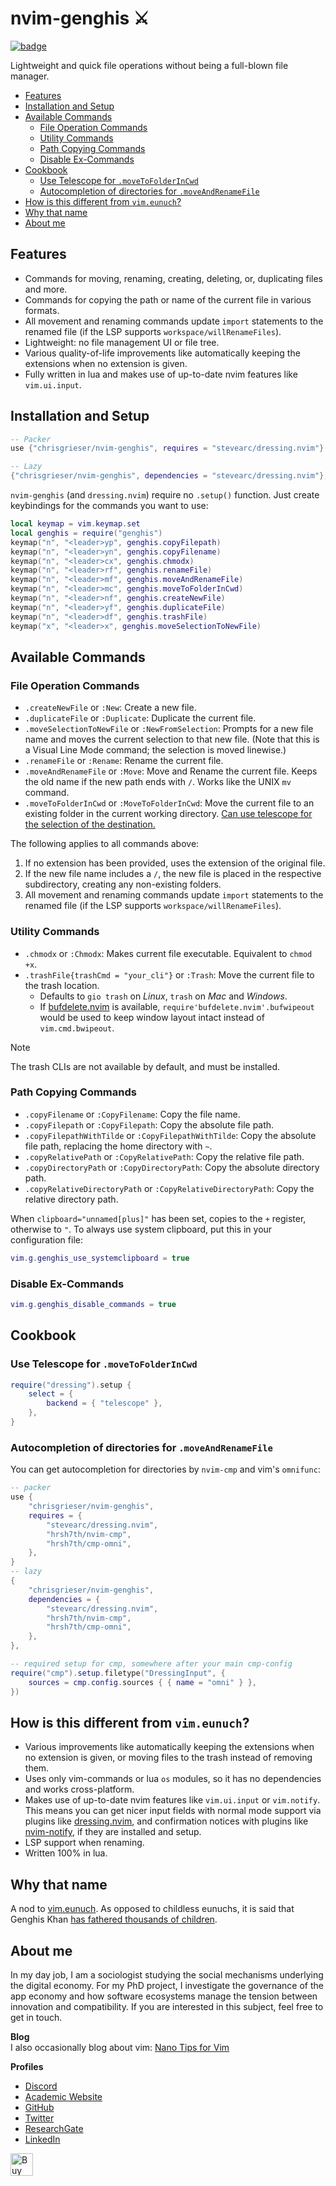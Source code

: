 <!-- LTeX: enabled=false -->
# nvim-genghis ⚔️
<!-- LTeX: enabled=true -->
<a href="https://dotfyle.com/plugins/chrisgrieser/nvim-genghis">
<img alt="badge" src="https://dotfyle.com/plugins/chrisgrieser/nvim-genghis/shield"/></a>

Lightweight and quick file operations without being a full-blown file manager.

<!-- toc -->

- [Features](#features)
- [Installation and Setup](#installation-and-setup)
- [Available Commands](#available-commands)
	* [File Operation Commands](#file-operation-commands)
	* [Utility Commands](#utility-commands)
	* [Path Copying Commands](#path-copying-commands)
	* [Disable Ex-Commands](#disable-ex-commands)
- [Cookbook](#cookbook)
	* [Use Telescope for `.moveToFolderInCwd`](#use-telescope-for-movetofolderincwd)
	* [Autocompletion of directories for `.moveAndRenameFile`](#autocompletion-of-directories-for-moveandrenamefile)
- [How is this different from `vim.eunuch`?](#how-is-this-different-from-vimeunuch)
- [Why that name](#why-that-name)
- [About me](#about-me)

<!-- tocstop -->

## Features
- Commands for moving, renaming, creating, deleting, or, duplicating files and
  more.
- Commands for copying the path or name of the current file in various formats.
- All movement and renaming commands update `import` statements to the renamed
  file (if the LSP supports `workspace/willRenameFiles`).
- Lightweight: no file management UI or file tree.
- Various quality-of-life improvements like automatically keeping the extensions
  when no extension is given.
- Fully written in lua and makes use of up-to-date nvim features like
  `vim.ui.input`.

## Installation and Setup

```lua
-- Packer
use {"chrisgrieser/nvim-genghis", requires = "stevearc/dressing.nvim"}

-- Lazy
{"chrisgrieser/nvim-genghis", dependencies = "stevearc/dressing.nvim"},
```

`nvim-genghis` (and `dressing.nvim`) require no `.setup()` function. Just create
keybindings for the commands you want to use:

```lua
local keymap = vim.keymap.set
local genghis = require("genghis")
keymap("n", "<leader>yp", genghis.copyFilepath)
keymap("n", "<leader>yn", genghis.copyFilename)
keymap("n", "<leader>cx", genghis.chmodx)
keymap("n", "<leader>rf", genghis.renameFile)
keymap("n", "<leader>mf", genghis.moveAndRenameFile)
keymap("n", "<leader>mc", genghis.moveToFolderInCwd)
keymap("n", "<leader>nf", genghis.createNewFile)
keymap("n", "<leader>yf", genghis.duplicateFile)
keymap("n", "<leader>df", genghis.trashFile)
keymap("x", "<leader>x", genghis.moveSelectionToNewFile)
```

## Available Commands

### File Operation Commands
- `.createNewFile` or `:New`: Create a new file.
- `.duplicateFile` or `:Duplicate`: Duplicate the current file.
- `.moveSelectionToNewFile` or `:NewFromSelection`: Prompts for a new file name
  and moves the current selection to that new file. (Note that this is a Visual
  Line Mode command; the selection is moved linewise.)
- `.renameFile` or `:Rename`: Rename the current file.
- `.moveAndRenameFile` or `:Move`: Move and Rename the current file. Keeps the
  old name if the new path ends with `/`. Works like the UNIX `mv` command.
- `.moveToFolderInCwd` or `:MoveToFolderInCwd`: Move the current file to an
  existing folder in the current working directory. [Can use telescope for the
  selection of the destination.](#use-telescope-for-movetofolderincwd)

The following applies to all commands above:  
1. If no extension has been provided, uses the extension of the original file.
2. If the new file name includes a `/`, the new file is placed in the
   respective subdirectory, creating any non-existing folders.
3. All movement and renaming commands update `import` statements to the renamed
   file (if the LSP supports `workspace/willRenameFiles`).

### Utility Commands
- `.chmodx` or `:Chmodx`: Makes current file executable. Equivalent to `chmod
  +x`.
- `.trashFile{trashCmd = "your_cli"}` or `:Trash`: Move the current file
to the trash location.
	* Defaults to `gio trash` on *Linux*, `trash` on *Mac* and *Windows*.
	* If [bufdelete.nvim](https://github.com/famiu/bufdelete.nvim) is available,
	  `require'bufdelete.nvim'.bufwipeout` would be used to keep window layout
	  intact instead of `vim.cmd.bwipeout`.

> [!NOTE]
> The trash CLIs are not available by default, and must be installed.

### Path Copying Commands
- `.copyFilename` or `:CopyFilename`: Copy the file name.
- `.copyFilepath` or `:CopyFilepath`: Copy the absolute file path.
- `.copyFilepathWithTilde` or `:CopyFilepathWithTilde`: Copy the absolute file
  path, replacing the home directory with `~`.
- `.copyRelativePath` or `:CopyRelativePath`: Copy the relative file path.
- `.copyDirectoryPath` or `:CopyDirectoryPath`: Copy the absolute directory
  path.
- `.copyRelativeDirectoryPath` or `:CopyRelativeDirectoryPath`: Copy the
  relative directory path.

When `clipboard="unnamed[plus]"` has been set, copies to the `+` register,
otherwise to `"`. To always use system clipboard, put this in your configuration
file:

```lua
vim.g.genghis_use_systemclipboard = true
```

### Disable Ex-Commands

```lua
vim.g.genghis_disable_commands = true
```

## Cookbook

### Use Telescope for `.moveToFolderInCwd`

```lua
require("dressing").setup {
	select = {
		backend = { "telescope" },
	},
}
```

### Autocompletion of directories for `.moveAndRenameFile`
You can get autocompletion for directories by `nvim-cmp` and vim's `omnifunc`:

```lua
-- packer
use { 
	"chrisgrieser/nvim-genghis", 
	requires = {
		"stevearc/dressing.nvim",
		"hrsh7th/nvim-cmp",
		"hrsh7th/cmp-omni",
	},
}
-- lazy
{ 
	"chrisgrieser/nvim-genghis", 
	dependencies = {
		"stevearc/dressing.nvim",
		"hrsh7th/nvim-cmp",
		"hrsh7th/cmp-omni",
	},
},
```

```lua
-- required setup for cmp, somewhere after your main cmp-config
require("cmp").setup.filetype("DressingInput", {
	sources = cmp.config.sources { { name = "omni" } },
})
```

## How is this different from `vim.eunuch`?
- Various improvements like automatically keeping the extensions when no
extension is given, or moving files to the trash instead of removing them.
- Uses only vim-commands or lua `os` modules, so it has no dependencies and
works cross-platform.
- Makes use of up-to-date nvim features like `vim.ui.input` or `vim.notify`.
This means you can get nicer input fields with normal mode support via plugins
like [dressing.nvim](https://github.com/stevearc/dressing.nvim), and
confirmation notices with plugins like
[nvim-notify](https://github.com/rcarriga/nvim-notify), if they are installed
and setup.
- LSP support when renaming.
- Written 100% in lua.

## Why that name
A nod to [vim.eunuch](https://github.com/tpope/vim-eunuch). As opposed to
childless eunuchs, it is said that Genghis Khan [has fathered thousands of
children](https://allthatsinteresting.com/genghis-khan-children).

<!-- vale Google.FirstPerson = NO -->
## About me
In my day job, I am a sociologist studying the social mechanisms underlying the
digital economy. For my PhD project, I investigate the governance of the app
economy and how software ecosystems manage the tension between innovation and
compatibility. If you are interested in this subject, feel free to get in touch.

__Blog__  
I also occasionally blog about vim: [Nano Tips for Vim](https://nanotipsforvim.prose.sh)

__Profiles__
- [Discord](https://discordapp.com/users/462774483044794368/)
- [Academic Website](https://chris-grieser.de/)
- [GitHub](https://github.com/chrisgrieser/)
- [Twitter](https://twitter.com/pseudo_meta)
- [ResearchGate](https://www.researchgate.net/profile/Christopher-Grieser)
- [LinkedIn](https://www.linkedin.com/in/christopher-grieser-ba693b17a/)

<a href='https://ko-fi.com/Y8Y86SQ91' target='_blank'>
<img
	height='36'
	style='border:0px;height:36px;'
	src='https://cdn.ko-fi.com/cdn/kofi1.png?v=3'
	border='0'
	alt='Buy Me a Coffee at ko-fi.com'
/></a>
